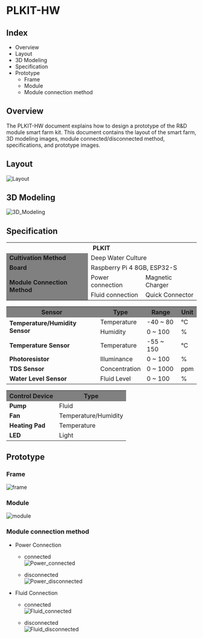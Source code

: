 # PLKIT-HW

## Index

- Overview
- Layout
- 3D Modeling
- Specification
- Prototype
  - Frame
  - Module
  - Module connection method


## Overview
The PLKIT-HW document explains how to design a prototype of the R&D module smart farm kit. This document contains the layout of the smart farm, 3D modeling images, module connected/disconnected method,  specifications, and prototype images.


## Layout
![Layout](https://github.com/user-attachments/assets/64c991fd-f825-4c49-a366-f9cd345c22cb)




## 3D Modeling
![3D_Modeling](https://github.com/user-attachments/assets/4bc3bfb2-86b6-470d-bcf3-b8d77a05d5dc)




## Specification

<table>
    <tr>
        <th colspan="3">PLKIT</th>
    </tr>
    <tr>
        <td style="background-color: gray"><strong>Cultivation Method</strong></td>
        <td colspan="2">Deep Water Culture</td>
    </tr>
    <tr>
        <td style="background-color: gray"><strong>Board</strong></td>
        <td colspan="2">Raspberry Pi 4 8GB, ESP32-S</td>
    </tr>
    <tr>
        <td style="background-color: gray" rowspan="2"><strong>Module Connection Method</strong></td>
        <td>Power connection</td>
        <td>Magnetic Charger</td>
    </tr>
    <tr>
        <td>Fluid connection</td>
        <td>Quick Connector</td>
    </tr>
</table>

<table>
    <tr>
        <th style="background-color: gray">Sensor</th>
        <th style="background-color: gray"**>Type</th>
        <th style="background-color: gray">Range</th>
        <th style="background-color: gray">Unit</th>
    </tr>
    <tr>
    <td rowspan="2"><strong>Temperature/Humidity Sensor</strong></td>
        <td>Temperature</td>
        <td>-40 ~ 80</td>
        <td>°C</td>
    </tr>
    <tr>
        <td>Humidity</td>
        <td>0 ~ 100</td>
        <td>%</td>
    </tr>
    <tr>
    <td><strong>Temperature Sensor</strong></td>
        <td>Temperature</td>
        <td>-55 ~ 150</td>
        <td>°C</td>
    </tr>
    <tr>
    <td><strong>Photoresistor</strong></td>
        <td>Illuminance</td>
        <td>0 ~ 100</td>
        <td>%</td>
    </tr>
    <tr>
    <td><strong>TDS Sensor</strong></td>
        <td>Concentration</td>
        <td>0 ~ 1000</td>
        <td>ppm</td>
    </tr>
    <tr>
        <td><strong>Water Level Sensor</strong></td>
        <td>Fluid Level</td>
        <td>0 ~ 100</td>
        <td>%</td>
    </tr>
</table>

<table>
    <tr>
        <th style="background-color: gray">Control Device</th>
        <th style="background-color: gray">Type</th>
    </tr>
    <tr>
    <td><strong>Pump</strong></td>
        <td>Fluid</td>
    </tr>
    <tr>
    <td><strong>Fan</strong></td>
        <td>Temperature/Humidity</td>
    </tr>
    <tr>
    <td><strong>Heating Pad</strong></td>
        <td>Temperature</td>
    </tr>
    <tr>
    <td><strong>LED</strong></td>
        <td>Light</td>
    </tr>
</table>

## Prototype
### Frame
![frame](https://github.com/user-attachments/assets/6e642f39-6e9d-4742-845a-108cccb2e092)

### Module
![module](https://github.com/user-attachments/assets/e87d6f9a-8c58-4337-9c73-c003b9fe42da)


### Module connection method
- Power Connection
  - connected</br>
![Power_connected](https://github.com/user-attachments/assets/d4990391-ba12-4f1d-b989-9ac842c95b0b)

  - disconnected</br>
![Power_disconnected](https://github.com/user-attachments/assets/a01b62d1-46c7-4bf7-a825-ac51d8c82283)

    
- Fluid Connection
 	- connected</br>
![Fluid_connected](https://github.com/user-attachments/assets/910b2c7d-beae-4786-8565-196311225d82)

  - disconnected</br>
![Fluid_disconnected](https://github.com/user-attachments/assets/d565f658-afab-4ef3-aa76-5c378b424fa3)
